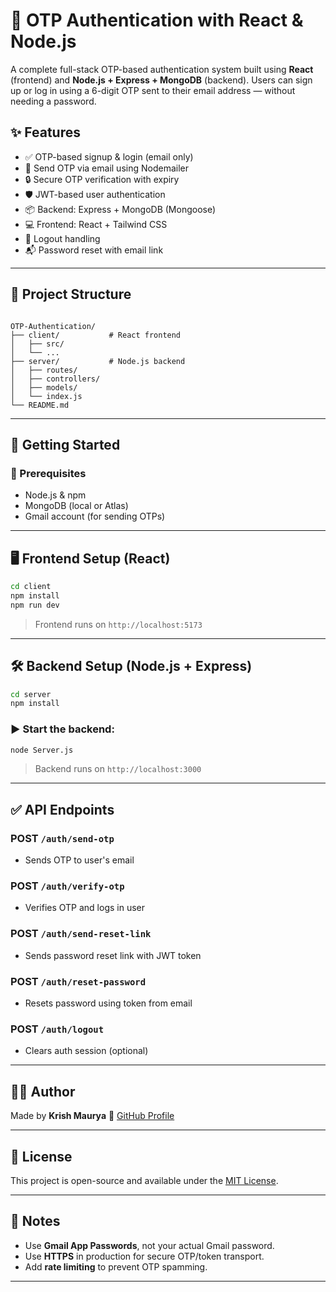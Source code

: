 # 🔐 OTP Authentication with React & Node.js

A complete full-stack OTP-based authentication system built using **React** (frontend) and **Node.js + Express + MongoDB** (backend). Users can sign up or log in using a 6-digit OTP sent to their email address — without needing a password.

## ✨ Features

- ✅ OTP-based signup & login (email only)
- 📧 Send OTP via email using Nodemailer
- 🔒 Secure OTP verification with expiry
- 🛡️ JWT-based user authentication
- 📦 Backend: Express + MongoDB (Mongoose)
- 💻 Frontend: React + Tailwind CSS
- 🔁 Logout handling
- 📬 Password reset with email link

---

## 📁 Project Structure

```

OTP-Authentication/
├── client/           # React frontend
│   ├── src/
│   └── ...
├── server/           # Node.js backend
│   ├── routes/
│   ├── controllers/
│   ├── models/
│   └── index.js
└── README.md

````

---

## 🚀 Getting Started

### 🔧 Prerequisites

- Node.js & npm
- MongoDB (local or Atlas)
- Gmail account (for sending OTPs)

---

## 🖥️ Frontend Setup (React)

```bash
cd client
npm install
npm run dev
````

> Frontend runs on `http://localhost:5173`

---

## 🛠 Backend Setup (Node.js + Express)

```bash
cd server
npm install
```

### ▶ Start the backend:

```bash
node Server.js
```

> Backend runs on `http://localhost:3000`

---

## ✅ API Endpoints

### POST `/auth/send-otp`

* Sends OTP to user's email

### POST `/auth/verify-otp`

* Verifies OTP and logs in user

### POST `/auth/send-reset-link`

* Sends password reset link with JWT token

### POST `/auth/reset-password`

* Resets password using token from email

### POST `/auth/logout`

* Clears auth session (optional)

---

## 👨‍💻 Author

Made by **Krish Maurya** 🔗 [GitHub Profile](https://github.com/krish-maurya)

---

## 📝 License

This project is open-source and available under the [MIT License](LICENSE).

---

## 📌 Notes

* Use **Gmail App Passwords**, not your actual Gmail password.
* Use **HTTPS** in production for secure OTP/token transport.
* Add **rate limiting** to prevent OTP spamming.

---

